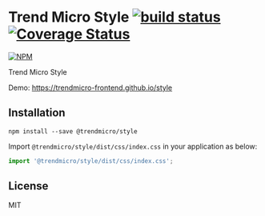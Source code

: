 # Trend Micro Style [![build status](https://travis-ci.org/trendmicro-frontend/style.svg?branch=master)](https://travis-ci.org/trendmicro-frontend/style) [![Coverage Status](https://coveralls.io/repos/github/trendmicro-frontend/style/badge.svg?branch=master)](https://coveralls.io/github/trendmicro-frontend/style?branch=master)

[![NPM](https://nodei.co/npm/@trendmicro/style.png?downloads=true&stars=true)](https://nodei.co/npm/@trendmicro/style/)

Trend Micro Style

Demo: https://trendmicro-frontend.github.io/style

## Installation

```
npm install --save @trendmicro/style
```

Import `@trendmicro/style/dist/css/index.css` in your application as below:

```js
import '@trendmicro/style/dist/css/index.css';
```

## License

MIT
